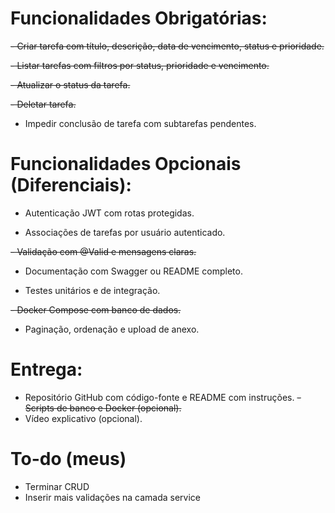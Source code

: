 # Funcionalidades Obrigatórias:

~~- Criar tarefa com título, descrição, data de vencimento, status e prioridade.~~

~~- Listar tarefas com filtros por status, prioridade e vencimento.~~

~~- Atualizar o status da tarefa.~~

~~- Deletar tarefa.~~

- Impedir conclusão de tarefa com subtarefas pendentes.


# Funcionalidades Opcionais (Diferenciais):

- Autenticação JWT com rotas protegidas.


- Associações de tarefas por usuário autenticado.


~~- Validação com @Valid e mensagens claras.~~


- Documentação com Swagger ou README completo.


- Testes unitários e de integração.


~~- Docker Compose com banco de dados.~~

- Paginação, ordenação e upload de anexo.

# Entrega:

- Repositório GitHub com código-fonte e README com instruções.
  ~~- Scripts de banco e Docker (opcional).~~
- Vídeo explicativo (opcional).

# To-do (meus)

- Terminar CRUD
- Inserir mais validações na camada service

